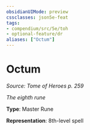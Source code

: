 ```yaml
---
obsidianUIMode: preview
cssclasses: json5e-feat
tags:
- compendium/src/5e/toh
- optional-feature/dr
aliases: ["Octum"]
---
```

# Octum
*Source: Tome of Heroes p. 259*  

*The eighth rune*

**Type**: Master Rune

**Representation**: 8th-level spell